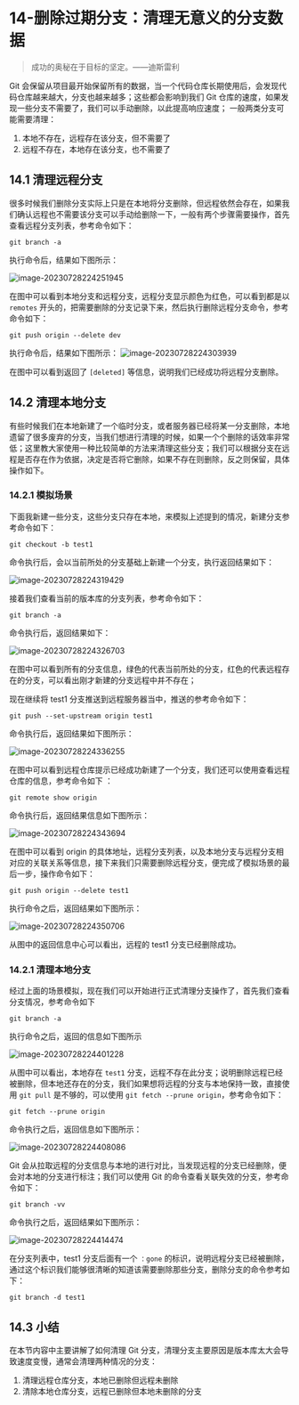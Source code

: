 # 14-删除过期分支：清理无意义的分支数据

> 成功的奥秘在于目标的坚定。——迪斯雷利

Git 会保留从项目最开始保留所有的数据，当一个代码仓库长期使用后，会发现代码仓库越来越大，分支也越来越多；这些都会影响到我们 Git 仓库的速度，如果发现一些分支不需要了，我们可以手动删除，以此提高响应速度；
一般两类分支可能需要清理：

1. 本地不存在，远程存在该分支，但不需要了
2. 远程不存在，本地存在该分支，也不需要了

## 14.1 清理远程分支

很多时候我们删除分支实际上只是在本地将分支删除，但远程依然会存在，如果我们确认远程也不需要该分支可以手动给删除一下，一般有两个步骤需要操作，首先查看远程分支列表，参考命令如下：

```
git branch -a
```

执行命令后，结果如下图所示：

![image-20230728224251945](./assets/image-20230728224251945.png)

在图中可以看到本地分支和远程分支，远程分支显示颜色为红色，可以看到都是以 `remotes` 开头的，把需要删除的分支记录下来，然后执行删除远程分支命令，参考命令如下：

```
git push origin --delete dev
```

执行命令后，结果如下图所示：
![image-20230728224303939](./assets/image-20230728224303939.png)

在图中可以看到返回了 `[deleted]` 等信息，说明我们已经成功将远程分支删除。

## 14.2 清理本地分支

有些时候我们在本地新建了一个临时分支，或者服务器已经将某一分支删除，本地遗留了很多废弃的分支，当我们想进行清理的时候，如果一个个删除的话效率非常低；这里教大家使用一种比较简单的方法来清理这些分支；我们可以根据分支在远程是否存在作为依据，决定是否将它删除，如果不存在则删除，反之则保留，具体操作如下。

### 14.2.1 模拟场景

下面我新建一些分支，这些分支只存在本地，来模拟上述提到的情况，新建分支参考命令如下：

```
git checkout -b test1
```

命令执行后，会以当前所处的分支基础上新建一个分支，执行返回结果如下：

![image-20230728224319429](./assets/image-20230728224319429.png)

接着我们查看当前的版本库的分支列表，参考命令如下：

```
git branch -a
```

命令执行后，返回结果如下：

![image-20230728224326703](./assets/image-20230728224326703.png)

在图中可以看到所有的分支信息，绿色的代表当前所处的分支，红色的代表远程存在的分支，可以看出刚才新建的分支远程中并不存在；

现在继续将 test1 分支推送到远程服务器当中，推送的参考命令如下：

```
git push --set-upstream origin test1
```

命令执行后，返回结果如下图所示：

![image-20230728224336255](./assets/image-20230728224336255.png)

在图中可以看到远程仓库提示已经成功新建了一个分支，我们还可以使用查看远程仓库的信息，参考命令如下 ：

```
git remote show origin
```

命令执行后，返回结果信息如下图所示：

![image-20230728224343694](./assets/image-20230728224343694.png)

在图中可以看到 origin 的具体地址，远程分支列表，以及本地分支与远程分支相对应的关联关系等信息，接下来我们只需要删除远程分支，便完成了模拟场景的最后一步，操作命令如下：

```
git push origin --delete test1
```

执行命令之后，返回结果如下图所示：

![image-20230728224350706](./assets/image-20230728224350706.png)

从图中的返回信息中心可以看出，远程的 test1 分支已经删除成功。

### 14.2.1 清理本地分支

经过上面的场景模拟，现在我们可以开始进行正式清理分支操作了，首先我们查看分支情况，参考命令如下

```
git branch -a 
```

执行命令之后，返回的信息如下图所示

![image-20230728224401228](./assets/image-20230728224401228.png)

从图中可以看出，本地存在 `test1` 分支，远程不存在此分支；说明删除远程已经被删除，但本地还存在的分支，我们如果想将远程的分支与本地保持一致，直接使用 `git pull` 是不够的，可以使用 `git fetch --prune origin`，参考命令如下：

```
git fetch --prune origin 
```

命令执行之后，返回信息如下图所示：

![image-20230728224408086](./assets/image-20230728224408086.png)

Git 会从拉取远程的分支信息与本地的进行对比，当发现远程的分支已经删除，便会对本地的分支进行标注；我们可以使用 Git 的命令查看关联失效的分支，参考命令如下：

```
git branch -vv
```

命令执行之后，返回结果如下图所示：

![image-20230728224414474](./assets/image-20230728224414474.png)

在分支列表中，test1 分支后面有一个 `：gone` 的标识，说明远程分支已经被删除，通过这个标识我们能够很清晰的知道该需要删除那些分支，删除分支的命令参考如下：

```
git branch -d test1
```

## 14.3 小结

在本节内容中主要讲解了如何清理 Git 分支，清理分支主要原因是版本库太大会导致速度变慢，通常会清理两种情况的分支：

1. 清理远程仓库分支，本地已删除但远程未删除
2. 清除本地仓库分支，远程已删除但本地未删除的分支
